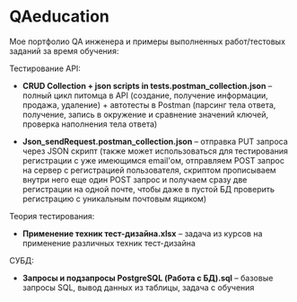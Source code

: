 # QAeducation
Мое портфолио QA инженера и примеры выполненных работ/тестовых заданий за время обучения:

Тестирование API:

- **CRUD Collection + json scripts in tests.postman_collection.json** – полный цикл питомца в API (создание, получение информации, продажа, удаление) + автотесты в Postman (парсинг тела ответа, получение, запись в окружение и сравнение значений ключей, проверка наполнения тела ответа)

- **Json_sendRequest.postman_collection.json** – отправка PUT запроса через JSON скрипт (также может использоваться для тестирования регистрации с уже имеющимся email'ом, отправляем POST запрос на сервер с регистрацией пользователя, скриптом прописываем внутри него еще один POST запрос и получаем сразу две регистрации на одной почте, чтобы даже в пустой БД проверить регистрацию с уникальным почтовым ящиком)

Теория тестирования: 

- **Применение техник тест-дизайна.xlsx** – задача из курсов на применение различных техник тест-дизайна

СУБД:

- **Запросы и подзапросы PostgreSQL (Работа с БД).sql** – базовые запросы SQL, вывод данных из таблицы, задача с обучения 
